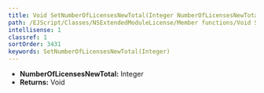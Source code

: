 ```yaml
---
title: Void SetNumberOfLicensesNewTotal(Integer NumberOfLicensesNewTotal)
path: /EJScript/Classes/NSExtendedModuleLicense/Member functions/Void SetNumberOfLicensesNewTotal(Integer p_0)
intellisense: 1
classref: 1
sortOrder: 3431
keywords: SetNumberOfLicensesNewTotal(Integer)
---
```



* **NumberOfLicensesNewTotal:** Integer
* **Returns:** Void


